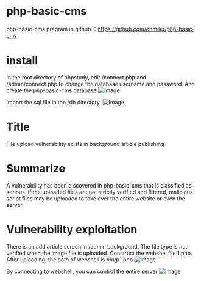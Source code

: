 # php-basic-cms

php-basic-cms pragram in github ：https://github.com/ohmiler/php-basic-cms

# install
In the root directory of phpstudy, edit /connect.php and /admin/connect.php to change the database username and password.
And create the php-basic-cms database
![Image](https://user-images.githubusercontent.com/76898521/227778709-26efcd66-613c-4f01-adc7-0a414f20f375.png)

Import the sql file in the /db directory, 
![Image](https://user-images.githubusercontent.com/76898521/227778719-508d47a9-912d-4938-9df5-ff1df3d31223.png)

# Title
File upload vulnerability exists in background article publishing

# Summarize
A vulnerability has been discovered in php-basic-cms that is classified as serious. If the uploaded files are not strictly verified and filtered, malicious script files may be uploaded to take over the entire website or even the server.

# Vulnerability exploitation
There is an add article screen in /admin background. The file type is not verified when the image file is uploaded.
Construct the webshel file 1.php. After uploading, the path of webshell is /img/1.php
![Image](https://user-images.githubusercontent.com/76898521/227779168-322a4800-906b-4713-a5c2-3c1ee4f148fa.png)

By connecting to webshell, you can control the entire server
![Image](https://user-images.githubusercontent.com/76898521/227779179-950d9eae-f15c-47fe-b8a7-e183f2531c72.png)
